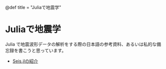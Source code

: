 @def title = "Juliaで地震学"

# Juliaで地震学

Julia で地震波形データの解析をする際の日本語の参考資料、あるいは私的な備忘録を書こうと思っています。

- [Seis.jlの紹介](/src/intro_seisjl)
